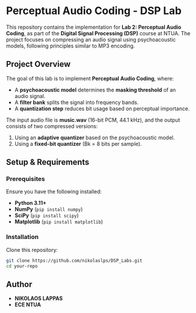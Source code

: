 # Perceptual Audio Coding - DSP Lab

This repository contains the implementation for **Lab 2: Perceptual Audio Coding**, as part of the **Digital Signal Processing (DSP)** course at NTUA. The project focuses on compressing an audio signal using psychoacoustic models, following principles similar to MP3 encoding.

## Project Overview

The goal of this lab is to implement **Perceptual Audio Coding**, where:
- A **psychoacoustic model** determines the **masking threshold** of an audio signal.
- A **filter bank** splits the signal into frequency bands.
- A **quantization step** reduces bit usage based on perceptual importance.

The input audio file is **music.wav** (16-bit PCM, 44.1 kHz), and the output consists of two compressed versions:
1. Using an **adaptive quantizer** based on the psychoacoustic model.
2. Using a **fixed-bit quantizer** (Bk = 8 bits per sample).

## Setup & Requirements

### Prerequisites
Ensure you have the following installed:
- **Python 3.11+**
- **NumPy** (`pip install numpy`)
- **SciPy** (`pip install scipy`)
- **Matplotlib** (`pip install matplotlib`)

### Installation
Clone this repository:
```sh
git clone https://github.com/nikolaslps/DSP_Labs.git
cd your-repo
```

## Author
- **NIKOLAOS LAPPAS**
- **ECE NTUA**

